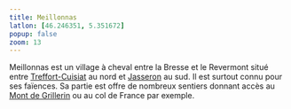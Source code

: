```yaml
---
title: Meillonnas
latlon: [46.246351, 5.351672]
popup: false
zoom: 13
---
```


Meillonnas est un village à cheval entre la Bresse et le Revermont situé entre
[Treffort-Cuisiat](/tags/treffort-cuisiat/) au nord et
[Jasseron](/tags/jasseron/) au sud. Il est
surtout connu pour ses faïences. Sa partie est offre de nombreux sentiers
donnant accès au [Mont de Grillerin](/tags/grillerin/) ou au col de France par exemple.
